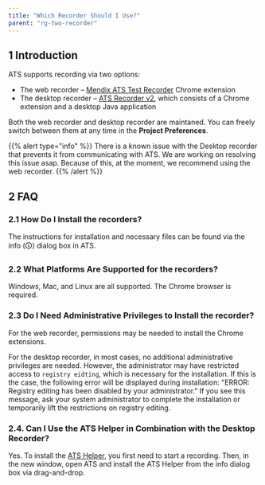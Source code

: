 ```yaml
---
title: "Which Recorder Should I Use?"
parent: "rg-two-recorder"
---
```


## 1 Introduction

ATS supports recording via two options:

* The web recorder – [Mendix ATS Test Recorder](https://chrome.google.com/webstore/detail/mendix-ats-test-recorder/kblpnkkjafjgehchjgoacgobnbmfegcp) Chrome extension
* The desktop recorder – [ATS Recorder v2](https://chrome.google.com/webstore/detail/ats-recorder-v2/mkilokgbfghkjoflcagbfglpdmkkghbc), which consists of a Chrome extension and a desktop Java application

Both the web recorder and desktop recorder are maintaned. You can freely switch between them at any time in the **Project Preferences**.

{{% alert type="info" %}}
There is a known issue with the Desktop recorder that prevents it from communicating with ATS. We are working on resolving this issue asap. Because of this, at the moment, we recommend using the web recorder.
{{% /alert %}}

## 2 FAQ

### 2.1 How Do I Install the recorders?  

The instructions for installation and necessary files can be found via the info (🛈) dialog box in ATS.

### 2.2 What Platforms Are Supported for the recorders? 

Windows, Mac, and Linux are all supported. The Chrome browser is required.

### 2.3 Do I Need Administrative Privileges to Install the recorder?  

For the web recorder, permissions may be needed to install the Chrome extensions.

For the desktop recorder, in most cases, no additional administrative privileges are needed. However, the administrator may have restricted access to `registry eidting`, which is necessary for the installation. If this is the case, the following error will be displayed during installation: "ERROR: Registry editing has been disabled by your administrator." If you see this message, ask your system administrator to complete the installation or temporarily lift the restrictions on registry editing.

### 2.4. Can I Use the ATS Helper in Combination with the Desktop Recorder?

Yes. To install the [ATS Helper](rg-two-ats-helper), you first need to start a recording. Then, in the new window, open ATS and install the ATS Helper from the info dialog box via drag-and-drop.
